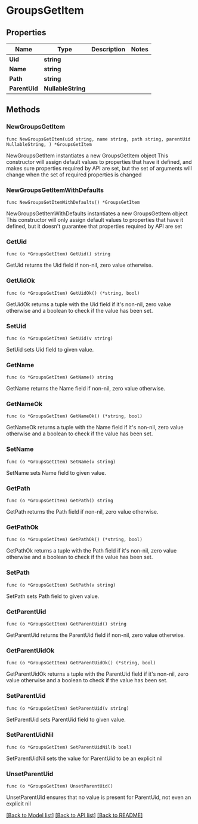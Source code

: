 # GroupsGetItem

## Properties

Name | Type | Description | Notes
------------ | ------------- | ------------- | -------------
**Uid** | **string** |  | 
**Name** | **string** |  | 
**Path** | **string** |  | 
**ParentUid** | **NullableString** |  | 

## Methods

### NewGroupsGetItem

`func NewGroupsGetItem(uid string, name string, path string, parentUid NullableString, ) *GroupsGetItem`

NewGroupsGetItem instantiates a new GroupsGetItem object
This constructor will assign default values to properties that have it defined,
and makes sure properties required by API are set, but the set of arguments
will change when the set of required properties is changed

### NewGroupsGetItemWithDefaults

`func NewGroupsGetItemWithDefaults() *GroupsGetItem`

NewGroupsGetItemWithDefaults instantiates a new GroupsGetItem object
This constructor will only assign default values to properties that have it defined,
but it doesn't guarantee that properties required by API are set

### GetUid

`func (o *GroupsGetItem) GetUid() string`

GetUid returns the Uid field if non-nil, zero value otherwise.

### GetUidOk

`func (o *GroupsGetItem) GetUidOk() (*string, bool)`

GetUidOk returns a tuple with the Uid field if it's non-nil, zero value otherwise
and a boolean to check if the value has been set.

### SetUid

`func (o *GroupsGetItem) SetUid(v string)`

SetUid sets Uid field to given value.


### GetName

`func (o *GroupsGetItem) GetName() string`

GetName returns the Name field if non-nil, zero value otherwise.

### GetNameOk

`func (o *GroupsGetItem) GetNameOk() (*string, bool)`

GetNameOk returns a tuple with the Name field if it's non-nil, zero value otherwise
and a boolean to check if the value has been set.

### SetName

`func (o *GroupsGetItem) SetName(v string)`

SetName sets Name field to given value.


### GetPath

`func (o *GroupsGetItem) GetPath() string`

GetPath returns the Path field if non-nil, zero value otherwise.

### GetPathOk

`func (o *GroupsGetItem) GetPathOk() (*string, bool)`

GetPathOk returns a tuple with the Path field if it's non-nil, zero value otherwise
and a boolean to check if the value has been set.

### SetPath

`func (o *GroupsGetItem) SetPath(v string)`

SetPath sets Path field to given value.


### GetParentUid

`func (o *GroupsGetItem) GetParentUid() string`

GetParentUid returns the ParentUid field if non-nil, zero value otherwise.

### GetParentUidOk

`func (o *GroupsGetItem) GetParentUidOk() (*string, bool)`

GetParentUidOk returns a tuple with the ParentUid field if it's non-nil, zero value otherwise
and a boolean to check if the value has been set.

### SetParentUid

`func (o *GroupsGetItem) SetParentUid(v string)`

SetParentUid sets ParentUid field to given value.


### SetParentUidNil

`func (o *GroupsGetItem) SetParentUidNil(b bool)`

 SetParentUidNil sets the value for ParentUid to be an explicit nil

### UnsetParentUid
`func (o *GroupsGetItem) UnsetParentUid()`

UnsetParentUid ensures that no value is present for ParentUid, not even an explicit nil

[[Back to Model list]](../README.md#documentation-for-models) [[Back to API list]](../README.md#documentation-for-api-endpoints) [[Back to README]](../README.md)


